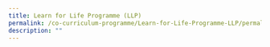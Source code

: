 ```yaml
---
title: Learn for Life Programme (LLP)
permalink: /co-curriculum-programme/Learn-for-Life-Programme-LLP/permalink/
description: ""
---
```

